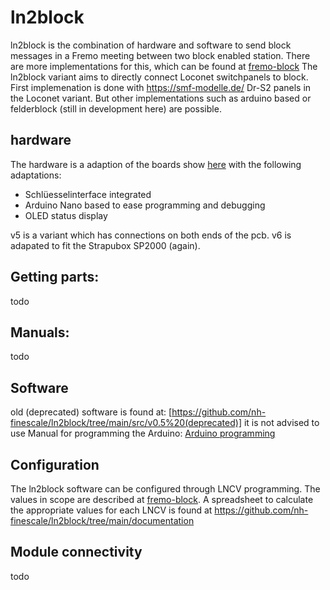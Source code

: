 # ln2block

ln2block is the combination of hardware and software to send block messages in a Fremo meeting between two block enabled station. There are more implementations for this, which can be found at [fremo-block](http://fremo-block.sourceforge.net/) The ln2block variant aims to directly connect Loconet switchpanels to block. First implemenation is done with https://smf-modelle.de/ Dr-S2 panels in the Loconet variant. But other implementations such as arduino based or felderblock (still in development here) are possible.

## hardware

The hardware is a adaption of the boards show [here](http://fremo-block.sourceforge.net/Loconet2Block/index.html) with the following adaptations:
- Schlüesselinterface integrated
- Arduino Nano based to ease programming and debugging
- OLED status display

v5 is a variant which has connections on both ends of the pcb.
v6 is adapated to fit the Strapubox SP2000 (again).

## Getting parts:

todo

## Manuals:

todo

## Software

old (deprecated) software is found at: [https://github.com/nh-finescale/ln2block/tree/main/src/v0.5%20(deprecated)] it is not advised to use
Manual for programming the Arduino: [Arduino programming](https://github.com/Kleinbahner/BUESte/blob/main/doc/Programmierung%20Arduino%20f%C3%BCr%20Bahn%C3%BCbergangssteuerung.pdf)

## Configuration

The ln2block software can be configured through LNCV programming. The values in scope are described at [fremo-block](http://fremo-block.sourceforge.net/Loconet2Block/config.html).
A spreadsheet to calculate the appropriate values for each LNCV is found at https://github.com/nh-finescale/ln2block/tree/main/documentation

## Module connectivity

todo
